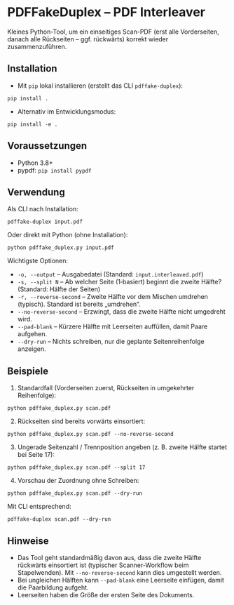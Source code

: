 PDFFakeDuplex – PDF Interleaver
================================

Kleines Python-Tool, um ein einseitiges Scan-PDF (erst alle Vorderseiten, danach alle Rückseiten – ggf. rückwärts) korrekt wieder zusammenzuführen.

Installation
------------

- Mit `pip` lokal installieren (erstellt das CLI `pdffake-duplex`):

```
pip install .
```

- Alternativ im Entwicklungsmodus:

```
pip install -e .
```

Voraussetzungen
---------------
- Python 3.8+
- pypdf: `pip install pypdf`

Verwendung
----------

Als CLI nach Installation:

```
pdffake-duplex input.pdf
```

Oder direkt mit Python (ohne Installation):

```
python pdffake_duplex.py input.pdf
```

Wichtigste Optionen:

- `-o, --output` – Ausgabedatei (Standard: `input.interleaved.pdf`)
- `-s, --split N` – Ab welcher Seite (1‑basiert) beginnt die zweite Hälfte? (Standard: Hälfte der Seiten)
- `-r, --reverse-second` – Zweite Hälfte vor dem Mischen umdrehen (typisch). Standard ist bereits „umdrehen“.
- `--no-reverse-second` – Erzwingt, dass die zweite Hälfte nicht umgedreht wird.
- `--pad-blank` – Kürzere Hälfte mit Leerseiten auffüllen, damit Paare aufgehen.
- `--dry-run` – Nichts schreiben, nur die geplante Seitenreihenfolge anzeigen.

Beispiele
---------

1) Standardfall (Vorderseiten zuerst, Rückseiten in umgekehrter Reihenfolge):

```
python pdffake_duplex.py scan.pdf
```

2) Rückseiten sind bereits vorwärts einsortiert:

```
python pdffake_duplex.py scan.pdf --no-reverse-second
```

3) Ungerade Seitenzahl / Trennposition angeben (z. B. zweite Hälfte startet bei Seite 17):

```
python pdffake_duplex.py scan.pdf --split 17
```

4) Vorschau der Zuordnung ohne Schreiben:

```
python pdffake_duplex.py scan.pdf --dry-run
```

Mit CLI entsprechend:

```
pdffake-duplex scan.pdf --dry-run
```

Hinweise
--------
- Das Tool geht standardmäßig davon aus, dass die zweite Hälfte rückwärts einsortiert ist (typischer Scanner-Workflow beim Stapelwenden). Mit `--no-reverse-second` kann dies umgestellt werden.
- Bei ungleichen Hälften kann `--pad-blank` eine Leerseite einfügen, damit die Paarbildung aufgeht.
- Leerseiten haben die Größe der ersten Seite des Dokuments.

